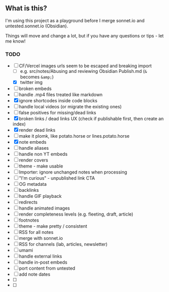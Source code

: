 ## What is this?

I'm using this project as a playground before I merge sonnet.io and untested.sonnet.io (Obsidian).

Things will move and change a lot, but if you have any questions or tips - let me know!

### TODO

- [ ] CF/Vercel images urls seem to be escaped and breaking import
  - [ ] e.g. src/notes/Abusing and reviewing Obsidian Publish.md (`&` becomes `&amp;`)
  - [x] twitter img
- [ ] broken embeds
- [ ] handle .mp4 files treated like markdown
- [x] ignore shortcodes inside code blocks
- [ ] handle local videos (or migrate the existing ones)
- [ ] false positives for missing/dead links
- [x] broken links / dead links UX (check if publishable first, then create an index)
- [x] render dead links
- [ ] make it plomk, like potato.horse or lines.potato.horse
- [x] note embeds
- [ ] handle aliases
- [ ] handle non YT embeds
- [ ] render covers
- [ ] theme - make usable
- [ ] Importer: ignore unchanged notes when processing
- [ ] "I'm curious" - unpublished link CTA
- [ ] OG metadata
- [ ] backlinks
- [ ] handle GIF playback
- [ ] redirects
- [ ] handle animated images
- [ ] render completeness levels (e.g. fleeting, draft, article)
- [ ] footnotes
- [ ] theme - make pretty / consistent
- [ ] RSS for all notes
- [ ] merge with sonnet.io
- [ ] RSS for channels (lab, articles, newsletter)
- [ ] umami
- [ ] handle external links
- [ ] handle in-post embeds
- [ ] port content from untested
- [ ] add note dates
- [ ]
- [ ]
